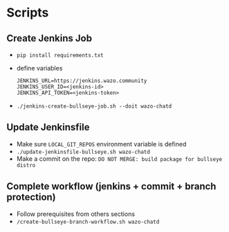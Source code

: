 # Scripts

## Create Jenkins Job

- `pip install requirements.txt`
- define variables

  ```
  JENKINS_URL=https://jenkins.wazo.community
  JENKINS_USER_ID=<jenkins-id>
  JENKINS_API_TOKEN=<jenkins-token>
  ```

- `./jenkins-create-bullseye-job.sh --doit wazo-chatd`

## Update Jenkinsfile

- Make sure `LOCAL_GIT_REPOS` environment variable is defined
- `./update-jenkinsfile-bullseye.sh wazo-chatd`
- Make a commit on the repo: `DO NOT MERGE: build package for bullseye distro`

## Complete workflow (jenkins + commit + branch protection)

- Follow prerequisites from others sections
- `/create-bullseye-branch-workflow.sh wazo-chatd`
